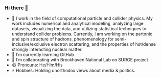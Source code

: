 ### Hi there 👋


- 🔭  I work in the field of computational particle and collider physics. My work includes numerical and analytical modeling, analyzing large datasets, visualizing the data, and utilizing statistical techniques to understand collider problems. Currently, I am working on the partonic and spin structure of hadrons, phenomenology for semi-inclusive/exclusive electron scattering, and the properties of hot/dense strongly interacting nuclear matter.
- 🌱 I’m currently learning GitHub
- 👯 I’m collaborating with Brookhaven National Lab on SURGE project
- 😄 Pronouns: He/Him/His
- ⚡ Hobbies: Holding unorthodox views about media & politics.
